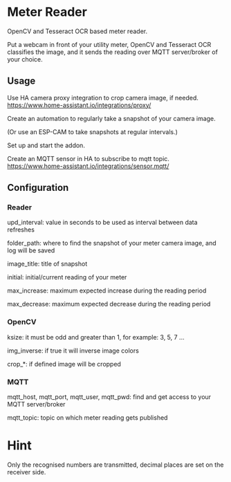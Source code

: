 # Meter Reader

OpenCV and Tesseract OCR based meter reader.

Put a webcam in front of your utility meter, OpenCV and Tesseract OCR classifies the image, and it sends the reading over MQTT server/broker of your choice.

## Usage

Use HA camera proxy integration to crop camera image, if needed.
https://www.home-assistant.io/integrations/proxy/

Create an automation to regularly take a snapshot of your camera image.

(Or use an ESP-CAM to take snapshots at regular intervals.)

Set up and start the addon.

Create an MQTT sensor in HA to subscribe to mqtt topic. 
https://www.home-assistant.io/integrations/sensor.mqtt/

## Configuration

### Reader

upd_interval: value in seconds to be used as interval between data refreshes

folder_path: where to find the snapshot of your meter camera image, and log will be saved

image_title: title of snapshot

initial: initial/current reading of your meter

max_increase: maximum expected increase during the reading period

max_decrease: maximum expected decrease during the reading period

### OpenCV

ksize: it must be odd and greater than 1, for example: 3, 5, 7 ...

img_inverse: if true it will inverse image colors

crop_*: if defined image will be cropped 

### MQTT

mqtt_host, mqtt_port, mqtt_user, mqtt_pwd: find and get access to your MQTT server/broker

mqtt_topic: topic on which meter reading gets published

# Hint

Only the recognised numbers are transmitted, decimal places are set on the receiver side.